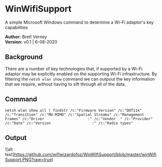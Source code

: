 # WinWifiSupport
A simple Microsoft Windows command to determine a Wi-Fi adaptor's key capabilities

**Author:** Brett Verney</br>
**Version:** v0.1 | 6-08-2020

## Background
There are a number of key technologies that, if supported by a Wi-Fi adaptor may be explicitly enabled on the supporting Wi-Fi infrastructure. By filtering the ```netsh wlan show``` command we can outpout the key information that we require, without having to sift through all of the data.

## Command
```netsh wlan show all | findstr /c:"Firmware Version" /c:"DOT11k" /c:"Transition" /c:"MU-MIMO" /c:"Spatial Streams" /c:"Management Frames" /c:"Driver                    :" /c:"Vendor  " /c:"Provider" /c:"Date" /c:"Version                   :" /c:"Radio types"```

## Output


![alt text]https://github.com/wifiwizardofoz/WinWifiSupport/blob/master/winWifiSupport.PNG?raw=true)

